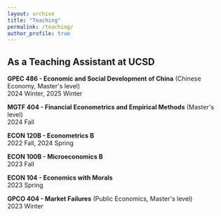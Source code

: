 ```yaml
---
layout: archive
title: "Teaching"
permalink: /teaching/
author_profile: true
---
```


## As a Teaching Assistant at UCSD
**GPEC 486 - Economic and Social Development of China** (Chinese Economy, Master's level) \
2024 Winter, 2025 Winter

**MGTF 404 - Financial Econometrics and Empirical Methods** (Master's level) \
2024 Fall

**ECON 120B - Econometrics B** \
2022 Fall, 2024 Spring

**ECON 100B - Microeconomics B** \
2023 Fall

**ECON 104 - Economics with Morals** \
2023 Spring

**GPCO 404 - Market Failures** (Public Economics, Master's level) \
2023 Winter
